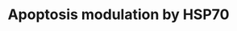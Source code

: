 ---
annotations:
- type: Pathway Ontology
  value: apoptotic cell death pathway
authors:
- I.Reyes
- MaintBot
- Siddarth
- Christine Chichester
- Mkutmon
- Khanspers
- Egonw
- Eweitz
description: This pathway summarizes the various ways by which HSP70 proteins can
  inhibit apoptosis.
last-edited: 2021-05-16
organisms:
- Rattus norvegicus
redirect_from:
- /index.php/Pathway:WP487
- /instance/WP487
schema-jsonld:
- '@context': https://schema.org/
  '@id': https://wikipathways.github.io/pathways/WP487.html
  '@type': Dataset
  creator:
    '@type': Organization
    name: WikiPathways
  description: This pathway summarizes the various ways by which HSP70 proteins can
    inhibit apoptosis.
  keywords:
  - Fadd
  - Casp3
  - Tnfrsf1a
  - Cycs
  - NF-kB pathway
  - Casp9
  - Casp7
  - Hspa1a
  - Apoptosis
  - Faslg
  - Mapk10
  - Ripk1
  - Bid
  - Casp6
  - Map3k1
  - Nfkb1
  - Fas
  - Apaf1
  - Casp8
  - Pdcd8
  - Casp2
  license: CC0
  name: Apoptosis modulation by HSP70
seo: CreativeWork
title: Apoptosis modulation by HSP70
wpid: WP487
---